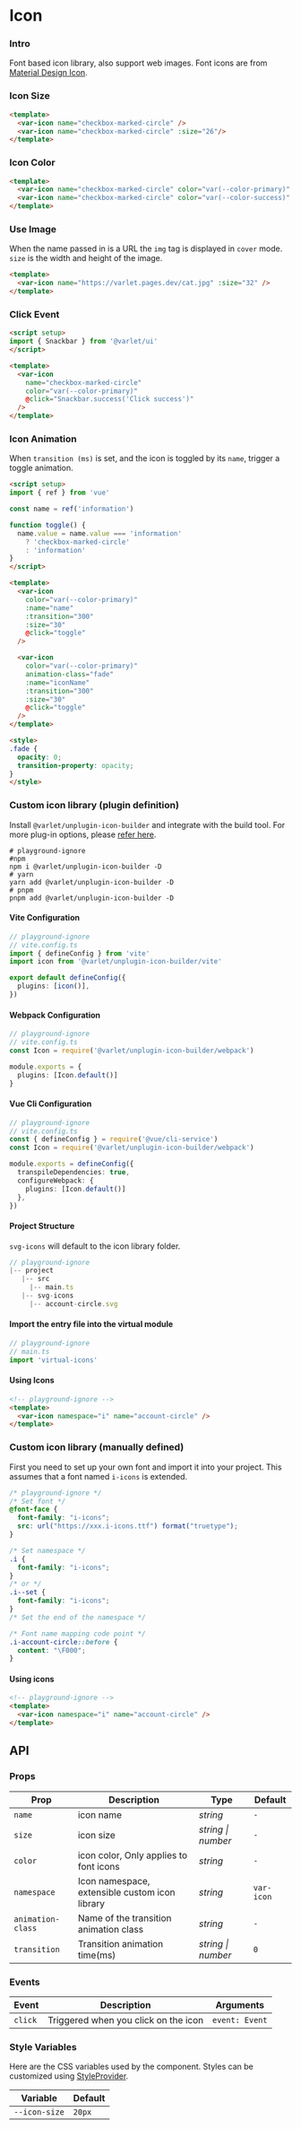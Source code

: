 # Icon

### Intro

Font based icon library, also support web images.
Font icons are from [Material Design Icon](https://materialdesignicons.com/).

### Icon Size

```html
<template>
  <var-icon name="checkbox-marked-circle" />
  <var-icon name="checkbox-marked-circle" :size="26"/>
</template>
```

### Icon Color

```html
<template>
  <var-icon name="checkbox-marked-circle" color="var(--color-primary)" />
  <var-icon name="checkbox-marked-circle" color="var(--color-success)" />
</template>
```

### Use Image

When the name passed in is a URL the `img` tag is displayed in `cover` mode.
`size` is the width and height of the image.

```html
<template>
  <var-icon name="https://varlet.pages.dev/cat.jpg" :size="32" />
</template>
```

### Click Event

```html
<script setup>
import { Snackbar } from '@varlet/ui'
</script>

<template>
  <var-icon 
    name="checkbox-marked-circle"
    color="var(--color-primary)"
    @click="Snackbar.success('Click success')"
  />
</template>
```

### Icon Animation

When `transition (ms)` is set, and the icon is toggled by its `name`, trigger a toggle animation.

```html
<script setup>
import { ref } from 'vue'

const name = ref('information')

function toggle() {
  name.value = name.value === 'information' 
    ? 'checkbox-marked-circle' 
    : 'information'
}
</script>

<template>
  <var-icon 
    color="var(--color-primary)" 
    :name="name" 
    :transition="300" 
    :size="30" 
    @click="toggle"
  />

  <var-icon
    color="var(--color-primary)"
    animation-class="fade"
    :name="iconName"
    :transition="300"
    :size="30"
    @click="toggle"
  />
</template>

<style>
.fade {
  opacity: 0;
  transition-property: opacity;
}
</style>
```

### Custom icon library (plugin definition)

Install `@varlet/unplugin-icon-builder` and integrate with the build tool. For more plug-in options, please [refer here](https://github.com/varletjs/varlet-iconx/tree/main/packages/varlet-unplugin-icon-builder#options-type-declaration).

```shell
# playground-ignore
#npm
npm i @varlet/unplugin-icon-builder -D
# yarn
yarn add @varlet/unplugin-icon-builder -D
# pnpm
pnpm add @varlet/unplugin-icon-builder -D
```

#### Vite Configuration

```ts
// playground-ignore
// vite.config.ts
import { defineConfig } from 'vite'
import icon from '@varlet/unplugin-icon-builder/vite'

export default defineConfig({
  plugins: [icon()],
})
```

#### Webpack Configuration

```ts
// playground-ignore
// vite.config.ts
const Icon = require('@varlet/unplugin-icon-builder/webpack')

module.exports = {
  plugins: [Icon.default()]
}
```

#### Vue Cli Configuration

```ts
// playground-ignore
// vite.config.ts
const { defineConfig } = require('@vue/cli-service')
const Icon = require('@varlet/unplugin-icon-builder/webpack')

module.exports = defineConfig({
  transpileDependencies: true,
  configureWebpack: {
    plugins: [Icon.default()]
  },
})
```

#### Project Structure

`svg-icons` will default to the icon library folder.

```ts
// playground-ignore
|-- project
   |-- src
     |-- main.ts
   |-- svg-icons
     |-- account-circle.svg
```

#### Import the entry file into the virtual module

```ts
// playground-ignore
// main.ts
import 'virtual-icons'
```

#### Using Icons

```html
<!-- playground-ignore -->
<template>
  <var-icon namespace="i" name="account-circle" />
</template>
```

### Custom icon library (manually defined)

First you need to set up your own font and import it into your project. This assumes that a font named `i-icons` is extended.

```css
/* playground-ignore */
/* Set font */
@font-face {
  font-family: "i-icons";
  src: url("https://xxx.i-icons.ttf") format("truetype");
}

/* Set namespace */
.i {
  font-family: "i-icons";
}
/* or */
.i--set {
  font-family: "i-icons";
}
/* Set the end of the namespace */

/* Font name mapping code point */
.i-account-circle::before {
  content: "\F000";
}
```

#### Using icons

```html
<!-- playground-ignore -->
<template>
  <var-icon namespace="i" name="account-circle" />
</template>
```

## API

### Props

| Prop         | Description                                    | Type               | Default    |
| ------------ | ---------------------------------------------- | ------------------ | ---------- |
| `name`       | icon name                                      | _string_           | `-`        |
| `size`       | icon size                                      | _string \| number_ | `-`        |
| `color`      | icon color, Only applies to font icons         | _string_           | `-`        |
| `namespace`  | Icon namespace, extensible custom icon library | _string_           | `var-icon` |
| `animation-class` | Name of the transition animation class |  _string_ | `-` |
| `transition` | Transition animation time(ms)                  | _string \| number_ | `0`        |

### Events

| Event   | Description                          | Arguments      |
| ------- | ------------------------------------ | -------------- |
| `click` | Triggered when you click on the icon | `event: Event` |

### Style Variables

Here are the CSS variables used by the component. Styles can be customized using [StyleProvider](#/en-US/style-provider).

| Variable      | Default |
| ------------- | ------- |
| `--icon-size` | `20px`  |
